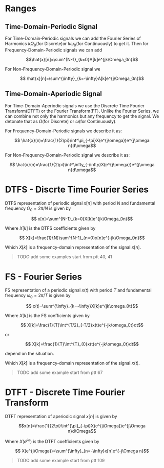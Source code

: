 # Ranges
## Time-Domain-Periodic Signal
For Time-Domain-Periodic signals we can add the Fourier Series of Harmonics 
$k\Omega_0$(for Discrete)or $k\omega_0$(for Continuously) to get it.
Then for Frequency-Domain-Periodic signals we can add

$$\hat{x}[n]=\sum^{N-1}_{k=0}A[k]e^{jk\Omega_0n}$$

For Non-Frequency-Domain-Periodic signal we

$$ \hat{x}[n]=\sum^{\infty}_{k=-\infty}A[k]e^{j\Omega_0n}$$

## Time-Domain-Aperiodic Signal
For Time-Domain-Aperiodic signals we use the Discrete Time Fourier Transform(DTFT) or the Fourier Transform(FT).
Unlike the Fourier Series, we can combine not only the harmonics but any frequency to get the signal. We detonate that as $\Omega$(for Discrete) or $\omega$(for Continuously).

For Frequency-Domain-Periodic signals we describe it as:

$$ \hat{x}(n)=\frac{1}{2\pi}\int^\pi_{-\pi}X(e^{j\omega})e^{j\omega n}d\omega$$

For Non-Frequency-Domain-Periodic signal we describe it as:

$$ \hat{x}(n)=\frac{1}{2\pi}\int^\infty_{-\infty}X(e^{j\omega})e^{j\omega n}d\omega$$

# DTFS - Discrte Time Fourier Series
DTFS representation of periodic signal $x[n]$ with period $N$ and fundamental frequency $\Omega_0=2\pi/N$ is given by

$$ x[n]=\sum^{N-1}_{k=0}X[k]e^{jk\Omega_0n}$$
  
  Where $X[k]$ is the DTFS coefficients given by

$$ X[k]=\frac{1}{N}\sum^{N-1}_{n=0}x[n]e^{-jk\Omega_0n}$$

Which $X[k]$ is a frequency-domain representation of the signal $x[n]$.

> TODO add some examples start from ptt 40, 41
# FS - Fourier Series 
FS representation of a periodic signal $x(t)$ with period $T$ and fundamental frequency $\omega_0=2\pi/T$ is given by

$$ x(t)=\sum^{\infty}_{k=-\infty}X[k]e^{jk\omega_0t}$$

Where $X[k]$ is the FS coefficients given by

$$ X[k]=\frac{1}{T}\int^{T/2}_{-T/2}x(t)e^{-jk\omega_0t}dt$$

or 

$$ X[k]=\frac{1}{T}\int^{T}_{0}x(t)e^{-jk\omega_0t}dt$$

depend on the situation.

Which $X[k]$ is a frequency-domain representation of the signal $x(t)$.

> TODO add some example start from ptt 67

# DTFT - Discrete Time Fourier Transform
DTFT representation of aperiodic signal $x[n]$ is given by

$$x[n]=\frac{1}{2\pi}\int^{\pi}_{-\pi}X(e^{j\Omega})e^{j\Omega n}d\Omega$$


Where $X(e^{j\omega})$ is the DTFT coefficients given by

$$ X(e^{j\Omega})=\sum^{\infty}_{n=-\infty}x[n]e^{-j\Omega n}$$

> TODO add some example start from ptt 109
